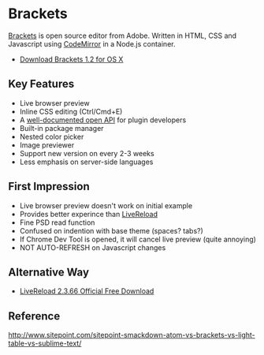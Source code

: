 # Brackets

[Brackets](http://brackets.io/) is open source editor from Adobe.
Written in HTML, CSS and Javascript using [CodeMirror](http://codemirror.net/) in a Node.js container.

* [Download Brackets 1.2 for OS X](https://github.com/adobe/brackets/releases/download/release-1.2%2Beb4/Brackets.1.2.Extract.dmg)

## Key Features
* Live browser preview
* Inline CSS editing (Ctrl/Cmd+E)
* A [well-documented open API](http://brackets.io/docs/current/) for plugin developers
* Built-in package manager
* Nested color picker
* Image previewer
* Support new version on every 2-3 weeks
* Less emphasis on server-side languages

## First Impression
* Live browser preview doesn't work on initial example
* Provides better experince than [LiveReload](http://livereload.com/)
* Fine PSD read function
* Confused on indention with base theme (spaces? tabs?)
* If Chrome Dev Tool is opened, it will cancel live preview (quite annoying)
* NOT AUTO-REFRESH on Javascript changes

## Alternative Way
* [LiveReload 2.3.66 Official Free Download](http://feedback.livereload.com/knowledgebase/articles/67441-how-do-i-start-using-livereload)

## Reference
http://www.sitepoint.com/sitepoint-smackdown-atom-vs-brackets-vs-light-table-vs-sublime-text/